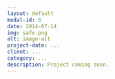 ```yaml
---
layout: default
modal-id: 5
date: 2014-07-14
img: safe.png
alt: image-alt
project-date: ...
client: ...
category: ...
description: Project coming soon.
---
```

